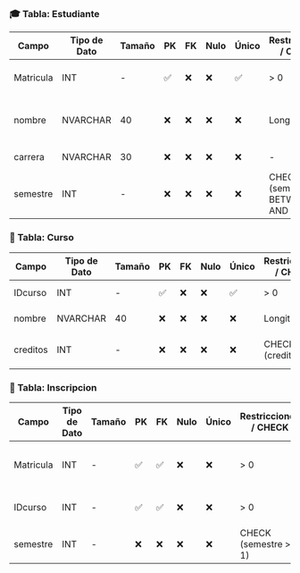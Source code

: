 ### 🎓 Tabla: Estudiante

| Campo        | Tipo de Dato | Tamaño | PK  | FK  | Nulo | Único | Restricciones / CHECK     | Referencia a | Descripción                     |
|--------------|--------------|--------|-----|-----|------|--------|----------------------------|--------------|---------------------------------|
| Matricula    | INT          | -      | ✅  | ❌  | ❌   | ✅     | > 0                        | -            | Matrícula del estudiante        |
| nombre       | NVARCHAR     | 40     | ❌  | ❌  | ❌   | ❌     | Longitud >= 3              | -            | Nombre completo del estudiante  |
| carrera      | NVARCHAR     | 30     | ❌  | ❌  | ❌   | ❌     | -                          | -            | Carrera que cursa               |
| semestre     | INT          | -      | ❌  | ❌  | ❌   | ❌     | CHECK (semestre BETWEEN 1 AND 12) | -      | Semestre actual del estudiante  |

### 📘 Tabla: Curso

| Campo      | Tipo de Dato | Tamaño | PK  | FK  | Nulo | Único | Restricciones / CHECK     | Referencia a | Descripción                    |
|------------|--------------|--------|-----|-----|------|--------|----------------------------|--------------|--------------------------------|
| IDcurso    | INT          | -      | ✅  | ❌  | ❌   | ✅     | > 0                        | -            | Identificador del curso        |
| nombre     | NVARCHAR     | 40     | ❌  | ❌  | ❌   | ❌     | Longitud >= 3              | -            | Nombre del curso               |
| creditos   | INT          | -      | ❌  | ❌  | ❌   | ❌     | CHECK (creditos > 0)       | -            | Créditos asignados al curso    |


### 📝 Tabla: Inscripcion

| Campo      | Tipo de Dato | Tamaño | PK  | FK  | Nulo | Único | Restricciones / CHECK | Referencia a | Descripción                          |
|------------|--------------|--------|-----|-----|------|--------|------------------------|--------------|--------------------------------------|
| Matricula  | INT          | -      | ✅  | ✅  | ❌   | ❌     | > 0                    | Estudiante   | Matrícula del estudiante inscrito    |
| IDcurso    | INT          | -      | ✅  | ✅  | ❌   | ❌     | > 0                    | Curso        | Identificador del curso inscrito     |
| semestre   | INT          | -      | ❌  | ❌  | ❌   | ❌     | CHECK (semestre >= 1)  | -            | Semestre en el que se inscribió      |

